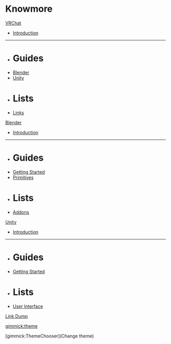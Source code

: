 # Knowmore

[VRChat]()

*   [Introduction](text/vrchat/intro.md)
- - - -
*   # Guides
*   [Blender](text/vrchat/blender.md)
*   [Unity](text/vrchat/unity.md)
*   # Lists
*   [Links](text/vrchat/links.md)

[Blender]()

*   [Introduction](text/blender/intro.md)
- - - -
*   # Guides
*   [Getting Started](text/blender/basics.md)
*   [Primitives](text/blender/primitives.md)
*   # Lists
*   [Addons](text/blender/addons.md)

[Unity]()

*   [Introduction](text/unity/intro.md)
- - - -
*   # Guides
*   [Getting Started](text/unity/basics.md)
*   # Lists
*   [User Interface](text/unity/ui.md)

[Link Dump](text/linkdump.md)

<!-- set a default theme -->
[gimmick:theme](cosmo)

<!-- show a theme chooser in the menu bar -->
[gimmick:ThemeChooser](Change theme)
